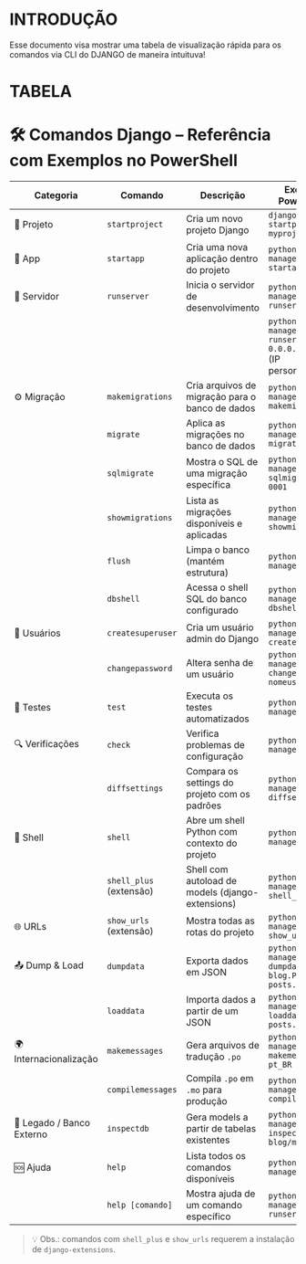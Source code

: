# INTRODUÇÃO

Esse documento visa mostrar uma tabela de visualização rápida para os comandos via CLI do DJANGO de maneira intuituva!

# TABELA

# 🛠️ Comandos Django – Referência com Exemplos no PowerShell

| Categoria                     | Comando                         | Descrição                                               | Exemplo PowerShell                                           |
|------------------------------|----------------------------------|-----------------------------------------------------------|---------------------------------------------------------------|
| 🔧 Projeto                   | `startproject`                  | Cria um novo projeto Django                              | `django-admin startproject myproject`                         |
| 🔧 App                       | `startapp`                      | Cria uma nova aplicação dentro do projeto                | `python manage.py startapp blog`                              |
| 🚀 Servidor                  | `runserver`                     | Inicia o servidor de desenvolvimento                     | `python manage.py runserver`                                  |
|                              |                                  |                                                           | `python manage.py runserver 0.0.0.0:8000` (IP personalizado)  |
| ⚙️ Migração                 | `makemigrations`               | Cria arquivos de migração para o banco de dados          | `python manage.py makemigrations`                             |
|                              | `migrate`                       | Aplica as migrações no banco de dados                    | `python manage.py migrate`                                    |
|                              | `sqlmigrate`                    | Mostra o SQL de uma migração específica                  | `python manage.py sqlmigrate blog 0001`                       |
|                              | `showmigrations`                | Lista as migrações disponíveis e aplicadas               | `python manage.py showmigrations`                             |
|                              | `flush`                         | Limpa o banco (mantém estrutura)                         | `python manage.py flush`                                      |
|                              | `dbshell`                       | Acessa o shell SQL do banco configurado                  | `python manage.py dbshell`                                    |
| 👤 Usuários                 | `createsuperuser`              | Cria um usuário admin do Django                          | `python manage.py createsuperuser`                            |
|                              | `changepassword`                | Altera senha de um usuário                               | `python manage.py changepassword nomeusuario`                |
| 🧪 Testes                    | `test`                          | Executa os testes automatizados                          | `python manage.py test`                                       |
| 🔍 Verificações              | `check`                         | Verifica problemas de configuração                       | `python manage.py check`                                      |
|                              | `diffsettings`                  | Compara os settings do projeto com os padrões            | `python manage.py diffsettings`                               |
| 🐚 Shell                    | `shell`                         | Abre um shell Python com contexto do projeto             | `python manage.py shell`                                      |
|                              | `shell_plus` (extensão)         | Shell com autoload de models (django-extensions)         | `python manage.py shell_plus`                                 |
| 🌐 URLs                     | `show_urls` (extensão)          | Mostra todas as rotas do projeto                         | `python manage.py show_urls`                                  |
| 📤 Dump & Load               | `dumpdata`                      | Exporta dados em JSON                                    | `python manage.py dumpdata blog.Post > posts.json`           |
|                              | `loaddata`                      | Importa dados a partir de um JSON                        | `python manage.py loaddata posts.json`                        |
| 🌍 Internacionalização       | `makemessages`                  | Gera arquivos de tradução `.po`                          | `python manage.py makemessages -l pt_BR`                      |
|                              | `compilemessages`               | Compila `.po` em `.mo` para produção                     | `python manage.py compilemessages`                            |
| 🧩 Legado / Banco Externo    | `inspectdb`                     | Gera models a partir de tabelas existentes               | `python manage.py inspectdb > blog/models.py`                 |
| 🆘 Ajuda                     | `help`                          | Lista todos os comandos disponíveis                      | `python manage.py help`                                       |
|                              | `help [comando]`                | Mostra ajuda de um comando específico                    | `python manage.py help runserver`                             |

> 💡 Obs.: comandos com `shell_plus` e `show_urls` requerem a instalação de `django-extensions`.
